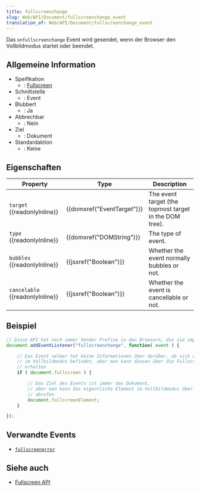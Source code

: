 ```yaml
---
title: fullscreenchange
slug: Web/API/Document/fullscreenchange_event
translation_of: Web/API/Document/fullscreenchange_event
---
```

Das `onfullscreenchange` Event wird gesendet, wenn der Browser den Vollbildmodus startet oder beendet.

## Allgemeine Information

- Speifikation
  - : [Fullscreen](https://dvcs.w3.org/hg/fullscreen/raw-file/tip/Overview.html#api)
- Schnittstelle
  - : Event
- Blubbert
  - : Ja
- Abbrechbar
  - : Nein
- Ziel
  - : Dokument
- Standardaktion
  - : Keine

## Eigenschaften

| Property                              | Type                                 | Description                                            |
| ------------------------------------- | ------------------------------------ | ------------------------------------------------------ |
| `target` {{readonlyInline}}     | {{domxref("EventTarget")}} | The event target (the topmost target in the DOM tree). |
| `type` {{readonlyInline}}       | {{domxref("DOMString")}}     | The type of event.                                     |
| `bubbles` {{readonlyInline}}    | {{jsxref("Boolean")}}         | Whether the event normally bubbles or not.             |
| `cancelable` {{readonlyInline}} | {{jsxref("Boolean")}}         | Whether the event is cancellable or not.               |

## Beispiel

```js
// Diese API hat noch immer Vendor Prefixe in den Browsern, die sie implementieren
document.addEventListener("fullscreenchange", function( event ) {

    // Das Event selber hat keine Informationen über darüber, ob sich der Browser
    // im Vollbildmodus befindet, aber man kann diesen über die Fullscreen API
    // erhalten
    if ( document.fullscreen ) {

        // Das Ziel des Events ist immer das Dokument,
        // aber man kann das eigentliche Element im Vollbildmodus über die API
        // abrufen
        document.fullscreenElement;
    }

});
```

## Verwandte Events

- [`fullscreenerror`](/de/docs/Mozilla_event_reference/fullscreenerror)

## Siehe auch

- [Fullscreen API](/de/docs/Web/API/Fullscreen_API)
